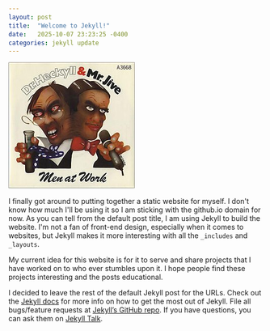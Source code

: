 ```yaml
---
layout: post
title:  "Welcome to Jekyll!"
date:   2025-10-07 23:23:25 -0400
categories: jekyll update
---
```


![Image](/assets/images/Men_at_work-dr_heckyll_mr_jive.jpg)

I finally got around to putting together a static website for myself. I don't know how much I'll be using it so I am sticking with the github.io domain for now.
As you can tell from the default post title, I am using Jekyll to build the website. I'm not a fan of front-end design, especially when it comes to websites, but Jekyll makes it more interesting with all the `_includes` and `_layouts`.

My current idea for this website is for it to serve and share projects that I have worked on to who ever stumbles upon it. I hope people find these projects interesting and the posts educational.

I decided to leave the rest of the default Jekyll post for the URLs. Check out the [Jekyll docs][jekyll-docs] for more info on how to get the most out of Jekyll. File all bugs/feature requests at [Jekyll’s GitHub repo][jekyll-gh]. If you have questions, you can ask them on [Jekyll Talk][jekyll-talk].

[jekyll-docs]: https://jekyllrb.com/docs/home
[jekyll-gh]:   https://github.com/jekyll/jekyll
[jekyll-talk]: https://talk.jekyllrb.com/
